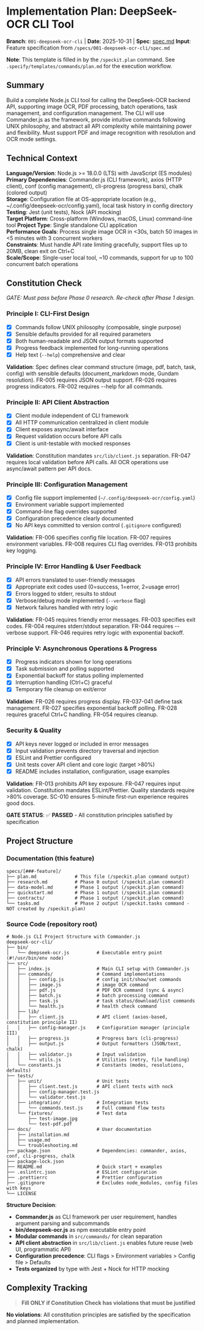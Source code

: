 # Implementation Plan: DeepSeek-OCR CLI Tool

**Branch**: `001-deepseek-ocr-cli` | **Date**: 2025-10-31 | **Spec**: [spec.md](./spec.md)
**Input**: Feature specification from `/specs/001-deepseek-ocr-cli/spec.md`

**Note**: This template is filled in by the `/speckit.plan` command. See `.specify/templates/commands/plan.md` for the execution workflow.

## Summary

Build a complete Node.js CLI tool for calling the DeepSeek-OCR backend API, supporting image OCR, PDF processing, batch operations, task management, and configuration management. The CLI will use Commander.js as the framework, provide intuitive commands following UNIX philosophy, and abstract all API complexity while maintaining power and flexibility. Must support PDF and image recognition with resolution and OCR mode settings.

## Technical Context

**Language/Version**: Node.js >= 18.0.0 (LTS) with JavaScript (ES modules)  
**Primary Dependencies**: Commander.js (CLI framework), axios (HTTP client), conf (config management), cli-progress (progress bars), chalk (colored output)  
**Storage**: Configuration file at OS-appropriate location (e.g., ~/.config/deepseek-ocr/config.yaml), local task history in config directory  
**Testing**: Jest (unit tests), Nock (API mocking)  
**Target Platform**: Cross-platform (Windows, macOS, Linux) command-line tool
**Project Type**: Single standalone CLI application  
**Performance Goals**: Process single image OCR in <30s, batch 50 images in <5 minutes with 3 concurrent workers  
**Constraints**: Must handle API rate limiting gracefully, support files up to 20MB, clean exit on Ctrl+C  
**Scale/Scope**: Single-user local tool, ~10 commands, support for up to 100 concurrent batch operations

## Constitution Check

*GATE: Must pass before Phase 0 research. Re-check after Phase 1 design.*

### Principle I: CLI-First Design
- [x] Commands follow UNIX philosophy (composable, single purpose)
- [x] Sensible defaults provided for all required parameters
- [x] Both human-readable and JSON output formats supported
- [x] Progress feedback implemented for long-running operations
- [x] Help text (`--help`) comprehensive and clear

**Validation**: Spec defines clear command structure (image, pdf, batch, task, config) with sensible defaults (document_markdown mode, Gundam resolution). FR-005 requires JSON output support. FR-026 requires progress indicators. FR-002 requires --help for all commands.

### Principle II: API Client Abstraction
- [x] Client module independent of CLI framework
- [x] All HTTP communication centralized in client module
- [x] Client exposes async/await interface
- [x] Request validation occurs before API calls
- [x] Client is unit-testable with mocked responses

**Validation**: Constitution mandates `src/lib/client.js` separation. FR-047 requires local validation before API calls. All OCR operations use async/await pattern per API docs.

### Principle III: Configuration Management
- [x] Config file support implemented (`~/.config/deepseek-ocr/config.yaml`)
- [x] Environment variable support implemented
- [x] Command-line flag overrides supported
- [x] Configuration precedence clearly documented
- [x] No API keys committed to version control (`.gitignore` configured)

**Validation**: FR-006 specifies config file location. FR-007 requires environment variables. FR-008 requires CLI flag overrides. FR-013 prohibits key logging.

### Principle IV: Error Handling & User Feedback
- [x] API errors translated to user-friendly messages
- [x] Appropriate exit codes used (0=success, 1=error, 2=usage error)
- [x] Errors logged to stderr, results to stdout
- [x] Verbose/debug mode implemented (`--verbose` flag)
- [x] Network failures handled with retry logic

**Validation**: FR-045 requires friendly error messages. FR-003 specifies exit codes. FR-004 requires stderr/stdout separation. FR-044 requires --verbose support. FR-046 requires retry logic with exponential backoff.

### Principle V: Asynchronous Operations & Progress
- [x] Progress indicators shown for long operations
- [x] Task submission and polling supported
- [x] Exponential backoff for status polling implemented
- [x] Interruption handling (Ctrl+C) graceful
- [x] Temporary file cleanup on exit/error

**Validation**: FR-026 requires progress display. FR-037-041 define task management. FR-027 specifies exponential backoff polling. FR-028 requires graceful Ctrl+C handling. FR-054 requires cleanup.

### Security & Quality
- [x] API keys never logged or included in error messages
- [x] Input validation prevents directory traversal and injection
- [x] ESLint and Prettier configured
- [x] Unit tests cover API client and core logic (target >80%)
- [x] README includes installation, configuration, usage examples

**Validation**: FR-013 prohibits API key exposure. FR-047 requires input validation. Constitution mandates ESLint/Prettier. Quality standards require >80% coverage. SC-010 ensures 5-minute first-run experience requires good docs.

**GATE STATUS**: ✅ **PASSED** - All constitution principles satisfied by specification

## Project Structure

### Documentation (this feature)

```text
specs/[###-feature]/
├── plan.md              # This file (/speckit.plan command output)
├── research.md          # Phase 0 output (/speckit.plan command)
├── data-model.md        # Phase 1 output (/speckit.plan command)
├── quickstart.md        # Phase 1 output (/speckit.plan command)
├── contracts/           # Phase 1 output (/speckit.plan command)
└── tasks.md             # Phase 2 output (/speckit.tasks command - NOT created by /speckit.plan)
```

### Source Code (repository root)

```text
# Node.js CLI Project Structure with Commander.js
deepseek-ocr-cli/
├── bin/
│   └── deepseek-ocr.js          # Executable entry point (#!/usr/bin/env node)
├── src/
│   ├── index.js                 # Main CLI setup with Commander.js
│   ├── commands/                # Command implementations
│   │   ├── config.js            # config init/show/set commands
│   │   ├── image.js             # image OCR command
│   │   ├── pdf.js               # PDF OCR command (sync & async)
│   │   ├── batch.js             # batch processing command
│   │   ├── task.js              # task status/download/list commands
│   │   └── health.js            # health check command
│   ├── lib/
│   │   ├── client.js            # API client (axios-based, constitution principle II)
│   │   ├── config-manager.js    # Configuration manager (principle III)
│   │   ├── progress.js          # Progress bars (cli-progress)
│   │   ├── output.js            # Output formatters (JSON/text, chalk)
│   │   ├── validator.js         # Input validation
│   │   └── utils.js             # Utilities (retry, file handling)
│   └── constants.js             # Constants (modes, resolutions, defaults)
├── tests/
│   ├── unit/                    # Unit tests
│   │   ├── client.test.js       # API client tests with nock
│   │   ├── config-manager.test.js
│   │   └── validator.test.js
│   ├── integration/             # Integration tests
│   │   └── commands.test.js     # Full command flow tests
│   └── fixtures/                # Test data
│       ├── test-image.jpg
│       └── test-pdf.pdf
├── docs/                        # User documentation
│   ├── installation.md
│   ├── usage.md
│   └── troubleshooting.md
├── package.json                 # Dependencies: commander, axios, conf, cli-progress, chalk
├── package-lock.json
├── README.md                    # Quick start + examples
├── .eslintrc.json               # ESLint configuration
├── .prettierrc                  # Prettier configuration
├── .gitignore                   # Excludes node_modules, config files with keys
└── LICENSE
```

**Structure Decision**: 
- **Commander.js** as CLI framework per user requirement, handles argument parsing and subcommands
- **bin/deepseek-ocr.js** as npm executable entry point
- **Modular commands** in `src/commands/` for clean separation
- **API client abstraction** in `src/lib/client.js` enables future reuse (web UI, programmatic API)
- **Configuration precedence**: CLI flags > Environment variables > Config file > Defaults
- **Tests organized** by type with Jest + Nock for HTTP mocking

## Complexity Tracking

> **Fill ONLY if Constitution Check has violations that must be justified**

**No violations**: All constitution principles are satisfied by the specification and planned implementation.
